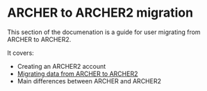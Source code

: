 # ARCHER to ARCHER2 migration

This section of the documenation is a guide for user migrating from ARCHER
to ARCHER2.

It covers:

   - Creating an ARCHER2 account
   - [Migrating data from ARCHER to ARCHER2](data-migration.md)
   - Main differences between ARCHER and ARCHER2

